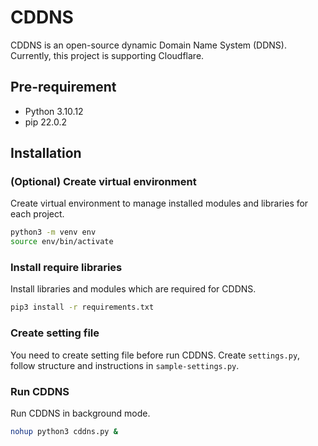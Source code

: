 # CDDNS

CDDNS is an open-source dynamic Domain Name System (DDNS). Currently, this project is supporting Cloudflare.

## Pre-requirement

- Python 3.10.12
- pip 22.0.2

## Installation

### (Optional) Create virtual environment

Create virtual environment to manage installed modules and libraries for each project.

```bash
python3 -m venv env
source env/bin/activate
```

### Install require libraries

Install libraries and modules which are required for CDDNS.

```bash
pip3 install -r requirements.txt
```

### Create setting file

You need to create setting file before run CDDNS. Create ```settings.py```, follow structure and instructions in ```sample-settings.py```.

### Run CDDNS

Run CDDNS in background mode.

```bash
nohup python3 cddns.py &
```
